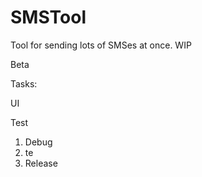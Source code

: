 # SMSTool
Tool for sending lots of SMSes at once. WIP

Beta

Tasks: <p/>
UI <p/>
Test <p/>

1. Debug
2. te
2. Release


